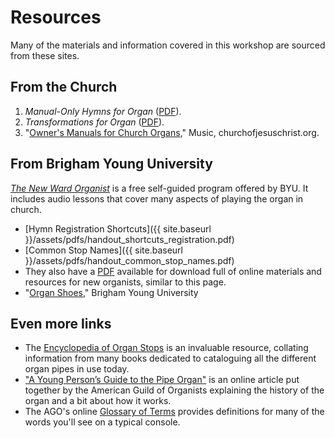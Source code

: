 # Resources
Many of the materials and information covered in this workshop are sourced from these sites.

## From the Church
1. *Manual-Only Hymns for Organ* ([PDF](https://www.churchofjesuschrist.org/bc/content/shared/english/pdf/callings/music/manualonly-100602.pdf?lang=eng)).
2. *Transformations for Organ* ([PDF](https://www.churchofjesuschrist.org/bc/content/shared/english/pdf/callings/music/transformations-100618-eng.pdf?lang=eng)).
3. "[Owner's Manuals for Church Organs](https://www.churchofjesuschrist.org/music/accompanying-others/manuals-for-organs)," Music, churchofjesuschrist.org.

## From Brigham Young University
[*The New Ward Organist*](http://organ.byu.edu/the-new-ward-organist/) is a free self-guided program offered by BYU. It includes audio lessons that cover many aspects of playing the organ in church.

- [Hymn Registration Shortcuts]({{ site.baseurl }}/assets/pdfs/handout_shortcuts_registration.pdf)
- [Common Stop Names]({{ site.baseurl }}/assets/pdfs/handout_common_stop_names.pdf)
- They also have a [PDF](http://organ.byu.edu/trainingresources.pdf) available for download full of online materials and resources for new organists, similar to this page.
- "[Organ Shoes](http://www.organ.byu.edu/ORSHOE.html)," Brigham Young University

## Even more links
- The [Encyclopedia of Organ Stops](https://organstops.com) is an invaluable resource, collating information from many books dedicated to cataloguing all the different organ pipes in use today.
- ["A Young Person’s Guide to the Pipe Organ"](https://www.agohq.org/young-persons-guide/) is an online article put together by the American Guild of Organists explaining the history of the organ and a bit about how it works.
- The AGO's online [Glossary of Terms](https://www.agohq.org/young-persons-guide-glossary-of-terms/) provides definitions for many of the words you'll see on a typical console.
